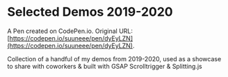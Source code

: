 # Selected Demos 2019-2020

A Pen created on CodePen.io. Original URL: [https://codepen.io/suuneee/pen/dyEyLZN](https://codepen.io/suuneee/pen/dyEyLZN).

Collection of a handful of my demos from 2019-2020, used as a showcase to share with coworkers & built with GSAP Scrolltrigger & Splitting.js